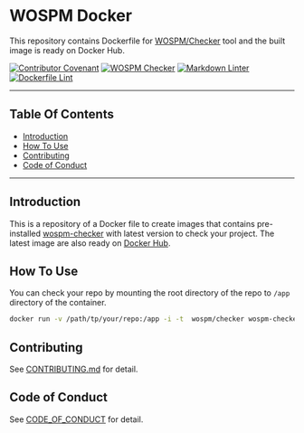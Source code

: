 # WOSPM Docker

This repository contains Dockerfile for [WOSPM/Checker](https://github.com/WOSPM/checker) tool and the built image is ready on Docker Hub.

[![Contributor Covenant](https://img.shields.io/badge/Contributor%20Covenant-v1.4%20adopted-ff69b4.svg)](CONTRIBUTING.md) [![WOSPM Checker](https://github.com/WOSPM/docker/actions/workflows/wospm.yml/badge.svg)](https://github.com/WOSPM/docker/actions/workflows/wospm.yml) [![Markdown Linter](https://github.com/WOSPM/docker/actions/workflows/markdown-linter.yml/badge.svg)](https://github.com/WOSPM/docker/actions/workflows/markdown-linter.yml) [![Dockerfile Lint](https://github.com/WOSPM/docker/actions/workflows/docker-file-linter.yml/badge.svg)](https://github.com/WOSPM/docker/actions/workflows/docker-file-linter.yml)

---
<!-- START doctoc generated TOC please keep comment here to allow auto update -->
<!-- DON'T EDIT THIS SECTION, INSTEAD RE-RUN doctoc TO UPDATE -->
## Table Of Contents

- [Introduction](#introduction)
- [How To Use](#how-to-use)
- [Contributing](#contributing)
- [Code of Conduct](#code-of-conduct)

<!-- END doctoc generated TOC please keep comment here to allow auto update -->

---

## Introduction

This is a repository of a Docker file to create images that contains pre-installed [wospm-checker](https://github.com/WOSPM/checker) with latest version to check your project. The latest image are also ready on [Docker Hub](https://hub.docker.com/r/wospm/checker).

## How To Use

You can check your repo by mounting the root directory of the repo to `/app` directory of the container.

```bash
docker run -v /path/tp/your/repo:/app -i -t  wospm/checker wospm-checker --verbose 1
```

## Contributing

See [CONTRIBUTING.md](CONTRIBUTING.md) for detail.

## Code of Conduct

See [CODE_OF_CONDUCT](CODE_OF_CONDUCT) for detail.
